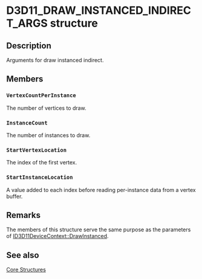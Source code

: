# D3D11_DRAW_INSTANCED_INDIRECT_ARGS structure

## Description

Arguments for draw instanced indirect.

## Members

### `VertexCountPerInstance`

The number of vertices to draw.

### `InstanceCount`

The number of instances to draw.

### `StartVertexLocation`

The index of the first vertex.

### `StartInstanceLocation`

A value added to each index before reading per-instance data from a vertex buffer.

## Remarks

The members of this structure serve the same purpose as the parameters of
[ID3D11DeviceContext::DrawInstanced](https://learn.microsoft.com/windows/desktop/api/d3d11/nf-d3d11-id3d11devicecontext-drawinstanced).

## See also

[Core Structures](https://learn.microsoft.com/windows/desktop/direct3d11/d3d11-graphics-reference-d3d11-core-structures)